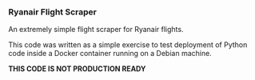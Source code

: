 ### Ryanair Flight Scraper

An extremely simple flight scraper for Ryanair flights.

This code was written as a simple exercise to test deployment of Python code
inside a Docker container running on a Debian machine.

**THIS CODE IS NOT PRODUCTION READY**
